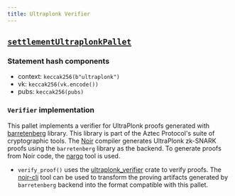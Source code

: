 ```yaml
---
title: Ultraplonk Verifier
---
```


## [`settlementUltraplonkPallet`](https://github.com/zkVerify/zkVerify/tree/main/verifiers/ultraplonk)

### Statement hash components

- context: `keccak256(b"ultraplonk")`
- vk: `keccak256(vk.encode())`
- pubs: `keccak256(pubs)`

### `Verifier` implementation

This pallet implements a verifier for UltraPlonk proofs generated with [barretenberg](https://github.com/AztecProtocol/aztec-packages/tree/master/barretenberg) library. This library is part of the Aztec Protocol's suite of cryptographic tools. The [Noir](https://noir-lang.org/docs) compiler generates UltraPlonk zk-SNARK proofs using the `barretenberg` library as the backend. To generate proofs from Noir code, the [nargo](https://noir-lang.org/docs/getting_started/installation/) tool is used.

- `verify_proof()` uses the [ultraplonk_verifier](https://github.com/zkVerify/ultraplonk_verifier/tree/v0.2.0) crate to verify proofs. The [noir-cli](https://github.com/zkVerify/ultraplonk_verifier/tree/main/src/bin/noir_cli) tool can be used to transform the proving artifacts generated by `barretenberg` backend into the format compatible with this pallet.
